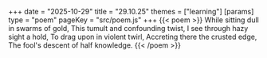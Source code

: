 +++
date = "2025-10-29"
title = "29.10.25"
themes = ["learning"]
[params]
  type = "poem"
  pageKey = "src/poem.js"
+++
{{< poem >}}
While sitting dull in swarms of gold,
This tumult and confounding twist,
I see through hazy sight a hold,
To drag upon in violent twirl,
Accreting there the crusted edge,
The fool's descent of half knowledge.
{{< /poem >}}
